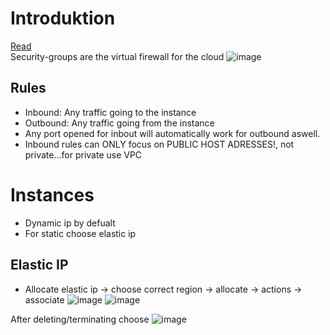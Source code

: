 

# Introduktion
[Read](https://docs.aws.amazon.com/AWSEC2/latest/UserGuide/ec2-security-groups.html)  
Security-groups are the virtual firewall for the cloud
![image](https://github.com/Keeriiim/Vagrant/assets/117115289/0b9e7409-f805-4fd1-a1b0-10960009f62b)  


## Rules
- Inbound: Any traffic going to the instance
- Outbound: Any traffic going from the instance
- Any port opened for inbout will automatically work for outbound aswell.
- Inbound rules can ONLY focus on PUBLIC HOST ADRESSES!, not private...for private use VPC

# Instances
- Dynamic ip by defualt
- For static choose elastic ip

## Elastic IP
- Allocate elastic ip -> choose correct region -> allocate -> actions -> associate
![image](https://github.com/Keeriiim/Vagrant/assets/117115289/9881bc72-4ebe-45ca-b9af-3a8c0db1a872)
![image](https://github.com/Keeriiim/Vagrant/assets/117115289/6803c7c6-aa3e-40bc-8d45-039812086c43)

After deleting/terminating choose
![image](https://github.com/Keeriiim/Vagrant/assets/117115289/c5e503c3-4444-4e2f-8058-b9b5e172c274)



